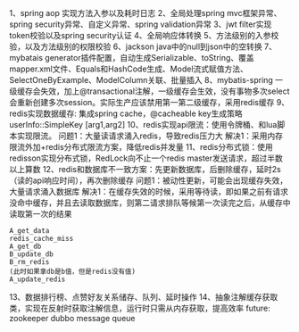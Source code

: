 1、spring aop 实现方法入参以及耗时日志
2、全局处理spring mvc框架异常、spring security异常、自定义异常、spring validation异常
3、jwt filter实现token校验以及spring security认证
4、全局响应体转换
5、方法级别的入参校验，以及方法级别的权限校验
6、jackson java中的null到json中的空转换
7、mybatais generator插件配置，自动生成Serializable、toString、覆盖mapper.xml文件、Equals和HashCode生成、Model流式赋值方法、SelectOneByExample、ModelColumn关联、批量插入
8、mybatis-spring 一级缓存会失效，加上@transactional注解，一级缓存会生效，没有事物多次select会重新创建多次session。实际生产应该禁用第一第二级缓存，采用redis缓存
9、redis实现数据缓存: 集成spring cache，@cacheable key生成策略 userInfo::SimpleKey [arg1,arg2]
10、redis实现api限流：使用令牌桶、和lua脚本实现限流。
    问题1：大量读请求涌入redis，导致redis压力大
    解决1：采用内存限流外加+redis分布式限流方案，降低redis并发量
11、redis分布式锁：使用redisson实现分布式锁，RedLock向不止一个redis master发送请求，超过半数以上算数
12、redis和数据库不一致方案：先更新数据库，后删除缓存，延时2s（读的api响应时间），再次删除缓存
    问题1：被动性更新，可能会出现缓存失效，大量请求涌入数据库
    解决1：在缓存失效的时候，采用等待读，即如果之前有请求没命中缓存，并且去读取数据库，则第二请求排队等候第一次读完之后，从缓存中读取第一次的结果

    A_get_data
    redis_cache_miss
    A_get_db
    B_update_db
    B_rm_redis
    (此时如果拿db是b值，但是redis没有值)
    A_update_redis
13、数据排行榜、点赞好友关系储存、队列、延时操作
14、抽象注解缓存获取类，实现在反射时获取注解信息，运行时只需从内存获取，提高效率
future:
zookeeper
dubbo
message queue

